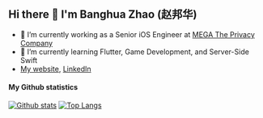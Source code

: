 ## Hi there 👋 I'm Banghua Zhao (赵邦华)

- 🔭 I’m currently working as a Senior iOS Engineer at [MEGA The Privacy Company](https://mega.io/)
- 🌱 I’m currently learning Flutter, Game Development, and Server-Side Swift
- [My website](https://banghuazhao.github.io/), [LinkedIn](https://www.linkedin.com/in/banghuazhao/)

#### My Github statistics
[![Github stats](https://github-readme-stats.vercel.app/api?username=banghuazhao&count_private=true&show_icons=true&line_height=25&include_all_commits=true&hide=contribs&hide_title=true&title_color=ffffff&bg_color=3b3c3d&text_color=b1aea6&icon_color=f0f0f0)](https://github.com/anuraghazra/github-readme-stats) 
[![Top Langs](https://github-readme-stats.vercel.app/api/top-langs/?username=banghuazhao&theme=tokyonight&layout=compact&hide_title=true&bg_color=3b3c3d&text_color=b1aea6)](https://github.com/anuraghazra/github-readme-stats)
